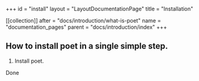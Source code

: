 +++
id = "install"
layout = "LayoutDocumentationPage"
title = "Installation"

[[collection]]
after = "docs/introduction/what-is-poet"
name = "documentation_pages"
parent = "docs/introduction/index"
+++

## How to install poet in a single simple step.

1. Install poet.

Done
